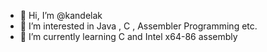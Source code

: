 - 👋 Hi, I’m @kandelak
- 👀 I’m interested in Java , C , Assembler Programming etc.
- 🌱 I’m currently learning C and Intel x64-86 assembly

<!---
kandelak/kandelak is a ✨ special ✨ repository because its `README.md` (this file) appears on your GitHub profile.
You can click the Preview link to take a look at your changes.
--->
